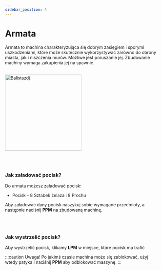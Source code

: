 ```yaml
---
sidebar_position: 4
---
```

# Armata
Armata to machina charakteryzująca się dobrym zasięgiem i sporymi uszkodzeniami, które może skutecznie wykorzystywać zarówno do obrony miasta, jak i niszczenia murów. Możliwe jest poruszanie jej. Zbudowanie machiny wymaga zakupienia jej na spawnie.
<br></br>
<div class="box">
    <img 
    src={require('./img/armata.png').default}
    alt="Balistazdj"
    width="250"
    />
</div>



<br></br>

### Jak załadować pocisk?
Do armata możesz załadować pocisk:
- Pocisk - 8 Sztabek żelaza i 8 Prochu

Aby załadować dany pocisk naszykuj sobie wymagane przedmioty, a następnie naciśnij **PPM** na zbudowaną machinę.

<br></br>

### Jak wystrzelić pocisk?
Aby wystrzelić pocisk, klikamy **LPM** w miejsce, które pocisk ma trafić


:::caution Uwaga!
Po jakimś czasie machina może się zablokować, użyj wtedy patyka i naciśnij **PPM** aby odblokować maszynę.
:::

